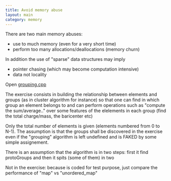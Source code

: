 ```yaml
---
title: Avoid memory abuse
layout: main
category: memory
---
```


There are two main memory abuses:
   + use to much memory (even for a very short time)
   + perform too many allocations/deallocations (memory churn)

In addition the use of "sparse" data structures may imply
   + pointer chasing (which may become computation intensive)
   + data not locality

Open [grouping.cpp]({{site.exercises_repo}}/hands-on/memory/grouping.cpp)

The exercise consists in building the relationship between elements and groups
(as in cluster algorithm for instance) so that one can find in which group an element belongs to
and can perform operations such as "compute the sum/average.." over some features of the elelements in each group
(find the total charge/mass, the baricenter etc)

Only the total number of elements is given (elements numbered from 0 to N-1).
The assumption is that the groups shall be discovered in the exercise even if the "grouping" algorithm is left undefined and is FAKED by some simple assignement.

There is an assumption that the algorithm is in two steps: first it find protoGroups and then it spits (some of them) in two


Not in the exercise: because is coded for test purpose, just compare the performance of "map" vs "unordered_map"